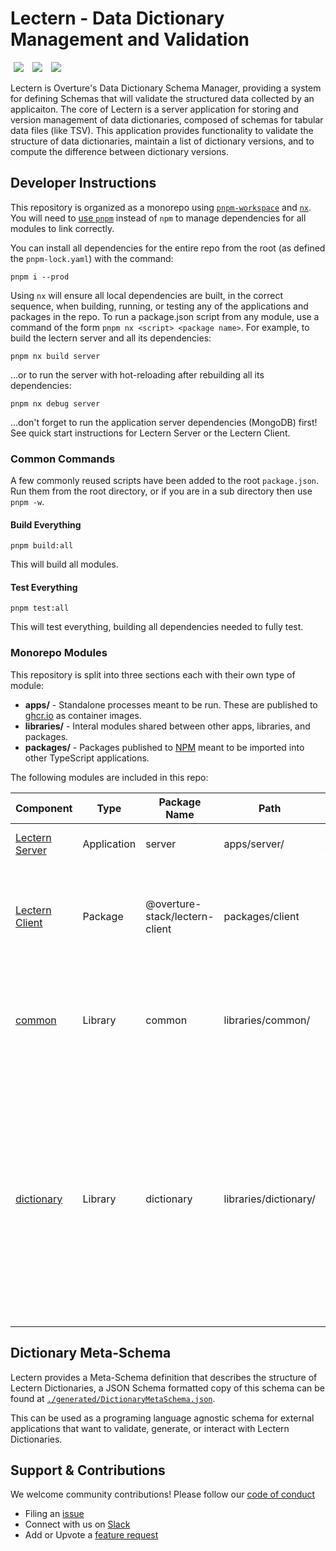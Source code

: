 # Lectern - Data Dictionary Management and Validation

[<img hspace="5" src="https://img.shields.io/badge/chat-on--slack-blue?style=for-the-badge">](http://slack.overture.bio)
[<img hspace="5" src="https://img.shields.io/badge/License-gpl--v3.0-blue?style=for-the-badge">](https://github.com/overture-stack/lectern/blob/develop/LICENSE)
[<img hspace="5" src="https://img.shields.io/badge/Code%20of%20Conduct-2.1-blue?style=for-the-badge">](CODE_OF_CONDUCT.md)


Lectern is Overture's Data Dictionary Schema Manager, providing a system for defining Schemas that will validate the structured data collected by an applicaiton. The core of Lectern is a server application for storing and version management of data dictionaries, composed of schemas for tabular data files (like TSV). This application provides functionality to validate the structure of data dictionaries, maintain a list of dictionary versions, and to compute the difference between dictionary versions.

## Developer Instructions

This repository is organized as a monorepo using [`pnpm-workspace`](https://pnpm.io/workspaces) and [`nx`](https://nx.dev/). You will need to [use `pnpm`](https://pnpm.io/installation) instead of `npm` to manage dependencies for all modules to link correctly.

You can install all dependencies for the entire repo from the root (as defined  the `pnpm-lock.yaml`) with the command:

`pnpm i --prod`

Using `nx` will ensure all local dependencies are built, in the correct sequence, when building, running, or testing any of the applications and packages in the repo. To run a package.json script from any module, use a command of the form `pnpm nx <script> <package name>`. For example, to build the lectern server and all its dependencies:

`pnpm nx build server`

...or to run the server with hot-reloading after rebuilding all its dependencies:

`pnpm nx debug server`

...don't forget to run the application server dependencies (MongoDB) first! See quick start instructions for Lectern Server or the Lectern Client.

### Common Commands

A few commonly reused scripts have been added to the root `package.json`. Run them from the root directory, or if you are in a sub directory then use `pnpm -w`.
#### Build Everything

`pnpm build:all`

This will build all modules.

#### Test Everything

`pnpm test:all`

This will test everything, building all dependencies needed to fully test.

### Monorepo Modules

This repository is split into three sections each with their own type of module:

   * __apps/__ - Standalone processes meant to be run. These are published to [ghcr.io](https://ghcr.io) as container images.
   * __libraries/__ - Interal modules shared between other apps, libraries, and packages.
   * __packages/__ - Packages published to [NPM](https://npmjs.com) meant to be imported into other TypeScript applications.
  
The following modules are included in this repo:

| Component                           | Type        | Package Name                   | Path                  | Published Location                                                       | Description                                                                                   |
| ----------------------------------- | ----------- | ------------------------------ | --------------------- | ------------------------------------------------------------------------ | --------------------------------------------------------------------------------------------- |
| [Lectern Server](app/server/)       | Application | server                         | apps/server/          | [GHCR](https://github.com/overture-stack/lectern/pkgs/container/lectern) | Lectern Server web application.                                                               |
| [Lectern Client](packages/client/)  | Package     | @overture-stack/lectern-client | packages/client       | [NPM](https://www.npmjs.com/package/@overturebio-stack/lectern-client)   | Client to interact with Lectern Server and perform data validation.                           |
| [common](libraries/common/) | Library     | common                     | libraries/common/ | N/A                                                                      | Non-specific but commonly reusable utilities. Includes shared Errors. |
| [dictionary](libraries/dictionary/) | Library     | dictionary                     | libraries/dictionary/ | N/A                                                                      | Dictionary meta-schema definition, includes TS types, and Zod schemas. This also exports all utilities for getting the diff of two dictionaries, and for validating data records with a Dictionary. |

## Dictionary Meta-Schema

Lectern provides a Meta-Schema definition that describes the structure of Lectern Dictionaries, a JSON Schema formatted copy of this schema can be found at [`./generated/DictionaryMetaSchema.json`](./generated/DictionaryMetaSchema.json).

This can be used as a programing language agnostic schema for external applications that want to validate, generate, or interact with Lectern Dictionaries.

## Support & Contributions

We welcome community contributions! Please follow our [code of conduct](./code_of_conduct.md)

- Filing an [issue](https://github.com/overture-stack/ego/issues)
- Connect with us on [Slack](http://slack.overture.bio)
- Add or Upvote a [feature request](https://github.com/overture-stack/ego/issues?q=is%3Aopen+is%3Aissue+label%3Anew-feature)